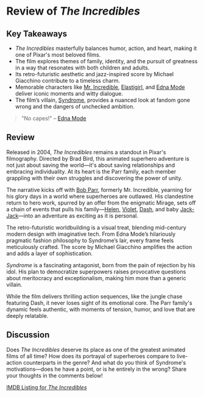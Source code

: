 # Review of *The Incredibles*

## Key Takeaways

- *The Incredibles* masterfully balances humor, action, and heart, making it one of Pixar's most beloved films.
- The film explores themes of family, identity, and the pursuit of greatness in a way that resonates with both children and adults.
- Its retro-futuristic aesthetic and jazz-inspired score by Michael Giacchino contribute to a timeless charm.
- Memorable characters like [Mr. Incredible](https://en.wikipedia.org/wiki/List_of_The_Incredibles_characters#Bob_Parr), [Elastigirl](https://en.wikipedia.org/wiki/List_of_The_Incredibles_characters#Helen_Parr), and [Edna Mode](https://en.wikipedia.org/wiki/List_of_The_Incredibles_characters#Edna_Mode) deliver iconic moments and witty dialogue.
- The film’s villain, [Syndrome](https://en.wikipedia.org/wiki/List_of_The_Incredibles_characters#Syndrome), provides a nuanced look at fandom gone wrong and the dangers of unchecked ambition.

> "No capes!" – [Edna Mode](https://en.wikipedia.org/wiki/List_of_The_Incredibles_characters#Edna_Mode)

## Review

Released in 2004, *The Incredibles* remains a standout in Pixar's filmography. Directed by Brad Bird, this animated superhero adventure is not just about saving the world—it's about saving relationships and embracing individuality. At its heart is the Parr family, each member grappling with their own struggles and discovering the power of unity.

The narrative kicks off with [Bob Parr](https://en.wikipedia.org/wiki/List_of_The_Incredibles_characters#Bob_Parr), formerly Mr. Incredible, yearning for his glory days in a world where superheroes are outlawed. His clandestine return to hero work, spurred by an offer from the enigmatic Mirage, sets off a chain of events that pulls his family—[Helen](https://en.wikipedia.org/wiki/List_of_The_Incredibles_characters#Helen_Parr), [Violet](https://en.wikipedia.org/wiki/List_of_The_Incredibles_characters#Violet_Parr), [Dash](https://en.wikipedia.org/wiki/List_of_The_Incredibles_characters#Dash_Parr), and baby [Jack-Jack](https://en.wikipedia.org/wiki/List_of_The_Incredibles_characters#Jack-Jack_Parr)—into an adventure as exciting as it is personal.

The retro-futuristic worldbuilding is a visual treat, blending mid-century modern design with imaginative tech. From Edna Mode’s hilariously pragmatic fashion philosophy to Syndrome’s lair, every frame feels meticulously crafted. The score by Michael Giacchino amplifies the action and adds a layer of sophistication.

*Syndrome* is a fascinating antagonist, born from the pain of rejection by his idol. His plan to democratize superpowers raises provocative questions about meritocracy and exceptionalism, making him more than a generic villain.

While the film delivers thrilling action sequences, like the jungle chase featuring Dash, it never loses sight of its emotional core. The Parr family's dynamic feels authentic, with moments of tension, humor, and love that are deeply relatable.

## Discussion

Does *The Incredibles* deserve its place as one of the greatest animated films of all time? How does its portrayal of superheroes compare to live-action counterparts in the genre? And what do you think of Syndrome's motivations—does he have a point, or is he entirely in the wrong? Share your thoughts in the comments below!

[IMDB Listing for *The Incredibles*](https://www.imdb.com/title/tt0317705/)